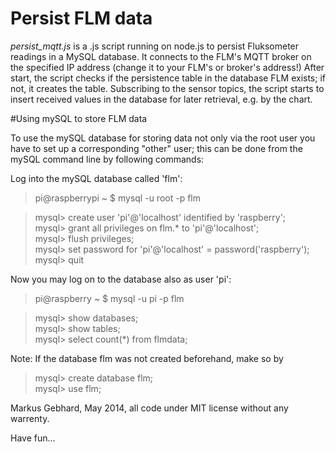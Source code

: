 # Persist FLM data
*persist_mqtt.js* is a .js script running on node.js to persist Fluksometer
readings in a MySQL database. It connects to the FLM's MQTT broker on the
specified IP address (change it to your FLM's or broker's address!)
After start, the script checks if the persistence table in the database FLM
exists; if not, it creates the table.
Subscribing to the sensor topics, the script starts to insert received
values in the database for later retrieval, e.g. by the chart.


#Using mySQL to store FLM data

To use the mySQL database for storing data not only via the root user
you have to set up a corresponding "other" user; this can be done from
the mySQL command line by following commands:

Log into the mySQL database called 'flm':
> pi@raspberrypi ~ $ mysql -u root -p flm

> mysql> create user 'pi'@'localhost' identified by 'raspberry';<br/>
> mysql> grant all privileges on flm.* to 'pi'@'localhost';<br/>
> mysql> flush privileges;<br/>
> mysql> set password for 'pi'@'localhost' = password('raspberry');<br/>
> mysql> quit<br/>

Now you may log on to the database also as user 'pi':
> pi@raspberry ~ $ mysql -u pi -p flm<br/>

> mysql> show databases;<br/>
> mysql> show tables;<br/>
> mysql> select count(*) from flmdata;<br/>

Note: If the database flm was not created beforehand, make so by 
> mysql> create database flm;<br/>
> mysql> use flm;<br/>

Markus Gebhard, May 2014, all code under MIT license without any warrenty.

Have fun...